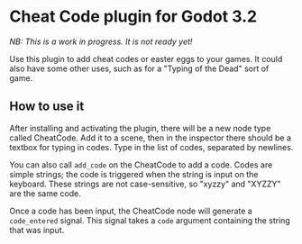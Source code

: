 # Cheat Code plugin for Godot 3.2

*NB: This is a work in progress. It is not ready yet!*

Use this plugin to add cheat codes or easter eggs to your games. It could also have some other uses, such as for a "Typing of the Dead" sort of game.


## How to use it

After installing and activating the plugin, there will be a new node type called CheatCode. Add it to a scene, then in the inspector there should be a textbox for typing in codes. Type in the list of codes, separated by newlines.

You can also call `add_code` on the CheatCode to add a code. Codes are simple strings; the code is triggered when the string is input on the keyboard. These strings are not case-sensitive, so "xyzzy" and "XYZZY" are the same code.

Once a code has been input, the CheatCode node will generate a `code_entered` signal. This signal takes a `code` argument containing the string that was input.

